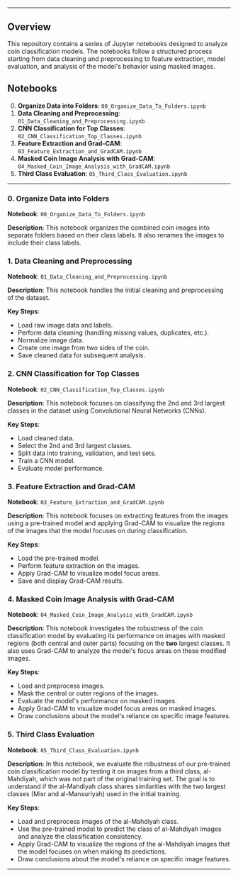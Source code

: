 
#

---

## Overview

This repository contains a series of Jupyter notebooks designed to analyze coin classification models. The notebooks follow a structured process starting from data cleaning and preprocessing to feature extraction, model evaluation, and analysis of the model's behavior using masked images.

## Notebooks

0. **Organize Data into Folders**: `00_Organize_Data_To_Folders.ipynb`
1. **Data Cleaning and Preprocessing**: `01_Data_Cleaning_and_Preprocessing.ipynb`
2. **CNN Classification for Top Classes**: `02_CNN_Classification_Top_Classes.ipynb`
3. **Feature Extraction and Grad-CAM**: `03_Feature_Extraction_and_GradCAM.ipynb`
4. **Masked Coin Image Analysis with Grad-CAM**: `04_Masked_Coin_Image_Analysis_with_GradCAM.ipynb`
5. **Third Class Evaluation**: `05_Third_Class_Evaluation.ipynb`

---

### 0. Organize Data into Folders

**Notebook**: `00_Organize_Data_To_Folders.ipynb`

**Description**:
This notebook organizes the combined coin images into separate folders based on their class labels. It also renames the images to include their class labels.

### 1. Data Cleaning and Preprocessing

**Notebook**: `01_Data_Cleaning_and_Preprocessing.ipynb`

**Description**:
This notebook handles the initial cleaning and preprocessing of the dataset.

**Key Steps**:

- Load raw image data and labels.
- Perform data cleaning (handling missing values, duplicates, etc.).
- Normalize image data.
- Create one image from two sides of the coin.
- Save cleaned data for subsequent analysis.

### 2. CNN Classification for Top Classes

**Notebook**: `02_CNN_Classification_Top_Classes.ipynb`

**Description**:
This notebook focuses on classifying the 2nd and 3rd largest classes in the dataset using Convolutional Neural Networks (CNNs).

**Key Steps**:

- Load cleaned data.
- Select the 2nd and 3rd largest classes.
- Split data into training, validation, and test sets.
- Train a CNN model.
- Evaluate model performance.

### 3. Feature Extraction and Grad-CAM

**Notebook**: `03_Feature_Extraction_and_GradCAM.ipynb`

**Description**:
This notebook focuses on extracting features from the images using a pre-trained model and applying Grad-CAM to visualize the regions of the images that the model focuses on during classification.

**Key Steps**:

- Load the pre-trained model.
- Perform feature extraction on the images.
- Apply Grad-CAM to visualize model focus areas.
- Save and display Grad-CAM results.

### 4. Masked Coin Image Analysis with Grad-CAM

**Notebook**: `04_Masked_Coin_Image_Analysis_with_GradCAM.ipynb`

**Description**:
This notebook investigates the robustness of the coin classification model by evaluating its performance on images with masked regions (both central and outer parts) focusing on the **two** largest classes. It also uses Grad-CAM to analyze the model's focus areas on these modified images.

**Key Steps**:

- Load and preprocess images.
- Mask the central or outer regions of the images.
- Evaluate the model's performance on masked images.
- Apply Grad-CAM to visualize model focus areas on masked images.
- Draw conclusions about the model's reliance on specific image features.

### 5. Third Class Evaluation

**Notebook**: `05_Third_Class_Evaluation.ipynb`

**Description**:
In this notebook, we evaluate the robustness of our pre-trained coin classification model by testing it on images from a third class, al-Mahdiyah, which was not part of the original training set. The goal is to understand if the al-Mahdiyah class shares similarities with the two largest classes (Misr and al-Mansuriyah) used in the initial training.

**Key Steps**:

- Load and preprocess images of the al-Mahdiyah class.
- Use the pre-trained model to predict the class of al-Mahdiyah images and analyze the classification consistency.
- Apply Grad-CAM to visualize the regions of the al-Mahdiyah images that the model focuses on when making its predictions.
- Draw conclusions about the model's reliance on specific image features.

---
